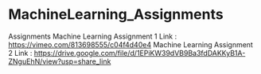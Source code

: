 # MachineLearning_Assignments
Assignments
Machine Learning Assignment 1 Link : https://vimeo.com/813698555/c04f4d40e4
Machine Learning Assignment 2 Link : https://drive.google.com/file/d/1EPiKW39dVB9Ba3fdDAKKyB1A-ZNguEhN/view?usp=share_link

